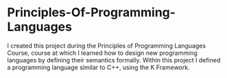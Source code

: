 # Principles-Of-Programming-Languages
I created this project during the Principles of Programming Languages Course, course at which I learned how to design new programming languages by defining their semantics formally. Within this project I defined a programming language similar to C++, using the K Framework. 

